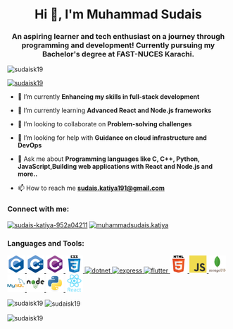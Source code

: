 <h1 align="center">Hi 👋, I'm Muhammad Sudais</h1>
<h3 align="center">An aspiring learner and tech enthusiast on a journey through programming and development! Currently pursuing my Bachelor's degree at FAST-NUCES Karachi.</h3>

<p align="left"> <img src="https://komarev.com/ghpvc/?username=sudaisk19&label=Profile%20views&color=0e75b6&style=flat" alt="sudaisk19" /> </p>

<p align="left"> <a href="https://github-profile-trophy.vercel.app/?username=Sudaisk19"><img src="https://github.com/ryo-ma/github-profile-trophy" alt="sudaisk19" /></a> </p>

- 🔭 I’m currently **Enhancing my skills in full-stack development**

- 🌱 I’m currently learning **Advanced React and Node.js frameworks**

- 👯 I’m looking to collaborate on **Problem-solving challenges**

- 🤝 I’m looking for help with **Guidance on cloud infrastructure and DevOps**

- 💬 Ask me about **Programming languages like C, C++, Python, JavaScript,Building web applications with React and Node.js and more..**

- 📫 How to reach me **sudais.katiya191@gmail.com**

<h3 align="left">Connect with me:</h3>
<p align="left">
<a href="https://linkedin.com/in/sudais-katiya-952a04211" target="blank"><img align="center" src="https://raw.githubusercontent.com/rahuldkjain/github-profile-readme-generator/master/src/images/icons/Social/linked-in-alt.svg" alt="sudais-katiya-952a04211" height="30" width="40" /></a>
<a href="https://fb.com/muhammadsudais.katiya" target="blank"><img align="center" src="https://raw.githubusercontent.com/rahuldkjain/github-profile-readme-generator/master/src/images/icons/Social/facebook.svg" alt="muhammadsudais.katiya" height="30" width="40" /></a>
</p>

<h3 align="left">Languages and Tools:</h3>
<p align="left"> <a href="https://www.cprogramming.com/" target="_blank" rel="noreferrer"> <img src="https://raw.githubusercontent.com/devicons/devicon/master/icons/c/c-original.svg" alt="c" width="40" height="40"/> </a> <a href="https://www.w3schools.com/cpp/" target="_blank" rel="noreferrer"> <img src="https://raw.githubusercontent.com/devicons/devicon/master/icons/cplusplus/cplusplus-original.svg" alt="cplusplus" width="40" height="40"/> </a> <a href="https://www.w3schools.com/cs/" target="_blank" rel="noreferrer"> <img src="https://raw.githubusercontent.com/devicons/devicon/master/icons/csharp/csharp-original.svg" alt="csharp" width="40" height="40"/> </a> <a href="https://www.w3schools.com/css/" target="_blank" rel="noreferrer"> <img src="https://raw.githubusercontent.com/devicons/devicon/master/icons/css3/css3-original-wordmark.svg" alt="css3" width="40" height="40"/> </a> <a href="https://dotnet.microsoft.com/" target="_blank" rel="noreferrer"> <img src="https://www.vectorlogo.zone/logos/dotnet/dotnet-icon.svg" alt="dotnet" width="40" height="40"/> </a> <a href="https://expressjs.com" target="_blank" rel="noreferrer"> <img src="https://img.shields.io/badge/Express.js-000000?style=for-the-badge&logo=express&logoColor=white" alt="express" width="40" height="40" /> </a> <a href="https://flutter.dev" target="_blank" rel="noreferrer"> <img src="https://www.vectorlogo.zone/logos/flutterio/flutterio-icon.svg" alt="flutter" width="40" height="40"/> </a> <a href="https://www.w3.org/html/" target="_blank" rel="noreferrer"> <img src="https://raw.githubusercontent.com/devicons/devicon/master/icons/html5/html5-original-wordmark.svg" alt="html5" width="40" height="40"/> </a> <a href="https://developer.mozilla.org/en-US/docs/Web/JavaScript" target="_blank" rel="noreferrer"> <img src="https://raw.githubusercontent.com/devicons/devicon/master/icons/javascript/javascript-original.svg" alt="javascript" width="40" height="40"/> </a> <a href="https://www.mongodb.com/" target="_blank" rel="noreferrer"> <img src="https://raw.githubusercontent.com/devicons/devicon/master/icons/mongodb/mongodb-original-wordmark.svg" alt="mongodb" width="40" height="40"/> </a> <a href="https://www.mysql.com/" target="_blank" rel="noreferrer"> <img src="https://raw.githubusercontent.com/devicons/devicon/master/icons/mysql/mysql-original-wordmark.svg" alt="mysql" width="40" height="40"/> </a> <a href="https://nodejs.org" target="_blank" rel="noreferrer"> <img src="https://raw.githubusercontent.com/devicons/devicon/master/icons/nodejs/nodejs-original-wordmark.svg" alt="nodejs" width="40" height="40"/> </a> <a href="https://www.python.org" target="_blank" rel="noreferrer"> <img src="https://raw.githubusercontent.com/devicons/devicon/master/icons/python/python-original.svg" alt="python" width="40" height="40"/> </a> <a href="https://reactjs.org/" target="_blank" rel="noreferrer"> <img src="https://raw.githubusercontent.com/devicons/devicon/master/icons/react/react-original-wordmark.svg" alt="react" width="40" height="40"/> </a> </p>

<p><img align="left" src="https://github-readme-stats.vercel.app/api/top-langs?username=sudaisk19&show_icons=true&locale=en&layout=compact" alt="sudaisk19" /></p>

<p>&nbsp;<img align="center" src="https://github-readme-stats.vercel.app/api?username=sudaisk19&show_icons=true&locale=en" alt="sudaisk19" /></p>

<p><img align="center" src="https://github-readme-streak-stats.herokuapp.com/?user=sudaisk19&" alt="sudaisk19" /></p> 
